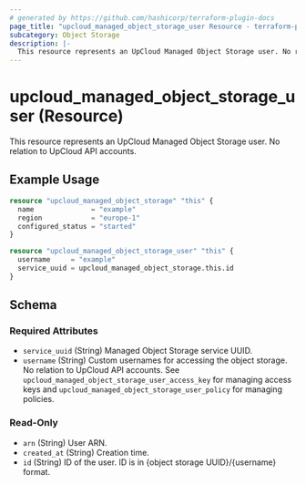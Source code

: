 ```yaml
---
# generated by https://github.com/hashicorp/terraform-plugin-docs
page_title: "upcloud_managed_object_storage_user Resource - terraform-provider-upcloud"
subcategory: Object Storage
description: |-
  This resource represents an UpCloud Managed Object Storage user. No relation to UpCloud API accounts.
---
```


# upcloud_managed_object_storage_user (Resource)

This resource represents an UpCloud Managed Object Storage user. No relation to UpCloud API accounts.

## Example Usage

```terraform
resource "upcloud_managed_object_storage" "this" {
  name              = "example"
  region            = "europe-1"
  configured_status = "started"
}

resource "upcloud_managed_object_storage_user" "this" {
  username     = "example"
  service_uuid = upcloud_managed_object_storage.this.id
}
```

<!-- schema generated by tfplugindocs -->
## Schema

### Required Attributes

- `service_uuid` (String) Managed Object Storage service UUID.
- `username` (String) Custom usernames for accessing the object storage. No relation to UpCloud API accounts. See `upcloud_managed_object_storage_user_access_key` for managing access keys and `upcloud_managed_object_storage_user_policy` for managing policies.

### Read-Only

- `arn` (String) User ARN.
- `created_at` (String) Creation time.
- `id` (String) ID of the user. ID is in {object storage UUID}/{username} format.
